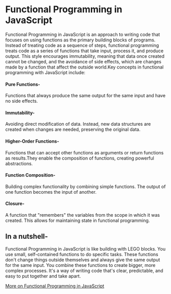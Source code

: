 # Functional Programming in JavaScript

Functional Programming in JavaScript is an approach to writing code that focuses on using functions as the primary building blocks of programs. Instead of treating code as a sequence of steps, functional programming treats code as a series of functions that take input, process it, and produce output. This style encourages immutability, meaning that data once created cannot be changed, and the avoidance of side effects, which are changes made by a function that affect the outside world.Key concepts in functional programming with JavaScript include:

#### Pure Functions-

Functions that always produce the same output for the same input and have no side effects.

#### Immutability-

Avoiding direct modification of data. Instead, new data structures are created when changes are needed, preserving the original data.

#### Higher-Order Functions-

Functions that can accept other functions as arguments or return functions as results.They enable the composition of functions, creating powerful abstractions.

#### Function Composition-

Building complex functionality by combining simple functions. The output of one function becomes the input of another.

#### Closure-

A function that "remembers" the variables from the scope in which it was created. This allows for maintaining state in functional programming.

## In a nutshell-

Functional Programming in JavaScript is like building with LEGO blocks. You use small, self-contained functions to do specific tasks. These functions don't change things outside themselves and always give the same output for the same input. You combine these functions to create bigger, more complex processes. It's a way of writing code that's clear, predictable, and easy to put together and take apart.

[More on Functional Programming in JavaScript](https://www.freecodecamp.org/news/functional-programming-in-javascript/)
